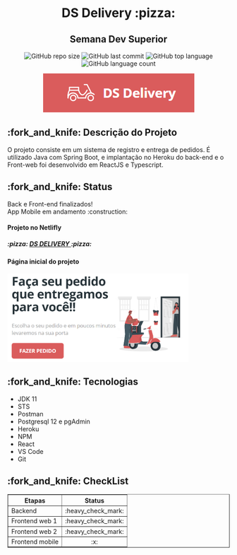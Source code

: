 <h1 align = "center"> DS Delivery :pizza: </h1>
<h2 align = "center"> Semana Dev Superior </h2>
<p align = "center"> <img alt="GitHub repo size" src="https://img.shields.io/github/repo-size/carolfons/ds-delivery?style=for-the-badge">
  <img alt="GitHub last commit" src="https://img.shields.io/github/last-commit/carolfons/ds-delivery?style=for-the-badge">
  <img alt="GitHub top language" src="https://img.shields.io/github/languages/top/carolfons/ds-delivery?color=black&style=for-the-badge">
 <img alt="GitHub language count" src="https://img.shields.io/github/languages/count/carolfons/ds-delivery?color=red&style=for-the-badge">
</p>

<p align = "center"> <img alt="logo" src="https://github.com/carolfons/ds-delivery/blob/main/assets/logo.PNG"></p>

<h2> :fork_and_knife: Descrição do Projeto </h2>
<p> O projeto consiste em um sistema de registro e entrega de pedidos. É utilizado Java com Spring Boot, e implantação no Heroku do back-end e o Front-web foi desenvolvido em ReactJS e Typescript. </p>

<h2> :fork_and_knife: Status </h2>
<p> Back e Front-end finalizados! <br/> App Mobile em andamento :construction: </p>
<h4> Projeto no Netlifly </h4>
<h5> :pizza: <a href = "https://devs-delivery.netlify.app"> DS DELIVERY </a> :pizza: </h5>
<h4> Página inicial do projeto </h4>
<p > <img alt="page-landing" src="https://github.com/carolfons/ds-delivery/blob/main/assets/page-landing.PNG" width = auto height = 200></p>


<h2> :fork_and_knife: Tecnologias </h2>
<ul>
  <li> JDK 11 </li>
  <li> STS </li>
  <li> Postman</li>
  <li> Postgresql 12 e pgAdmin </li>
  <li> Heroku </li>
  <li> NPM </li>
  <li> React </li>
  <li> VS Code </li>
  <li> Git </li>
</ul>
<h2> :fork_and_knife: CheckList </h2>

<table border = "1">
 <tr>
 <th align = "center"> <bold> Etapas </bold> </th>
 <th align = "center"><bold> Status</bold> </th>
 </tr>
 
 <tr>
 <td> Backend </td>
 <td align = "center"> :heavy_check_mark: </td>
 </tr>
 
 <tr>
 <td> Frontend web 1 </td>
 <td align = "center"> :heavy_check_mark: </td>
 </tr>
 
 <tr>
 <td> Frontend web 2 </td>
 <td align = "center"> :heavy_check_mark: </td>
 </tr>
 
 <tr>
 <td> Frontend mobile </td>
 <td align = "center"> :x: </td>
 </tr>


